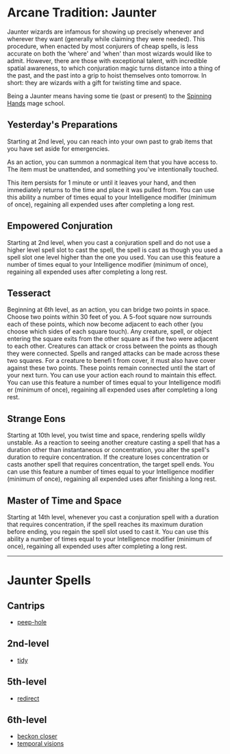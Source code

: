 # Arcane Tradition: Jaunter
Jaunter wizards are infamous for showing up precisely whenever and wherever they want (generally while claiming they were needed). This procedure, when enacted by most conjurers of cheap spells, is less accurate on both the ‘where' and ‘when' than most wizards would like to admit. However, there are those with exceptional talent, with incredible spatial awareness, to which conjuration magic turns distance into a thing of the past, and the past into a grip to hoist themselves onto tomorrow. In short: they are wizards with a gift for twisting time and space.

Being a Jaunter means having some tie (past or present) to the [Spinning Hands](../../Organizations/MageSchools/SpinningHands.md) mage school.

## Yesterday's Preparations
Starting at 2nd level, you can reach into your own past to grab items that you have set aside for emergencies.

As an action, you can summon a nonmagical item that you have access to. The item must be unattended, and something you've intentionally touched.

This item persists for 1 minute or until it leaves your hand, and then immediately returns to the time and place it was pulled from. You can use this ability a number of times equal to your Intelligence modifier (minimum of once), regaining all expended uses after completing a long rest.

## Empowered Conjuration
Starting at 2nd level, when you cast a conjuration spell and do not use a higher level spell slot to cast the spell, the spell is cast as though you used a spell slot one level higher than the one you used. You can use this feature a number of times equal to your Intelligence modifier (minimum of once), regaining all expended uses after completing a long rest.

## Tesseract
Beginning at 6th level, as an action, you can bridge two points in space. Choose two points within 30 feet of you. A 5-foot square now surrounds each of these points, which now become adjacent to each other (you choose which sides of each square touch). Any creature, spell, or object entering the square exits from the other square as if the two were adjacent to each other. Creatures can attack or cross between the points as though they were connected. Spells and ranged attacks can be made across these two squares. For a creature to benefi t from cover, it must also have cover against these two points. These points remain connected until the start of your next
turn. You can use your action each round to maintain this effect. You can use this feature a number of times equal to your Intelligence modifi er (minimum of once), regaining all expended uses after completing a long rest.

## Strange Eons
Starting at 10th level, you twist time and space, rendering spells wildly unstable. As a reaction to seeing another creature casting a spell that has a duration other than instantaneous or concentration, you alter the spell's duration to require concentration. If the creature loses concentration or casts another spell that requires concentration, the target spell ends. You can use this feature a number of times equal to your Intelligence modifier (minimum of once), regaining all expended uses after finishing a long rest.

## Master of Time and Space
Starting at 14th level, whenever you cast a conjuration spell with a duration that requires concentration, if the spell reaches its maximum duration before ending, you regain the spell slot used to cast it. You can use this ability a number of times equal to your Intelligence modifier (minimum of once), regaining all expended uses after completing a long rest.

---

# Jaunter Spells

## Cantrips
* [peep-hole](../../Magic/Spells/peep-hole.md)

## 2nd-level
* [tidy](../../Magic/Spells/tidy.md)

## 5th-level
* [redirect](../../Magic/Spells/redirect.md)

## 6th-level
* [beckon closer](../../Magic/Spells/beckon-closer.md)
* [temporal visions](../../Magic/Spells/temporal-visions.md)


